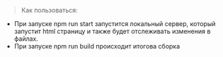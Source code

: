 > Как пользоваться: 
- При запуске npm run start запустится локальный сервер, который запустит html страницу и также будет отслеживать изменения в файлах.
- При запуске npm run build происходит итогова сборка